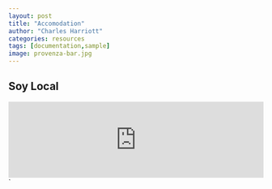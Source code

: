```yaml
---
layout: post
title: "Accomodation"
author: "Charles Harriott"
categories: resources
tags: [documentation,sample]
image: provenza-bar.jpg
---
```


## Soy Local
   
   <iframe class="slideshow-iframe" src="https://charrio.github.io/jekyll-slideshow/slides/soyLocal-Provenza.html"
style="width:100%" frameborder="0" scrolling="no" onload="resizeIframe(this)"></iframe>`